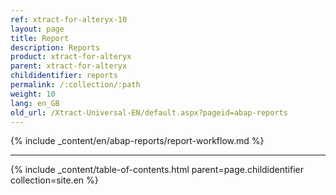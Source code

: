 ```yaml
---
ref: xtract-for-alteryx-10
layout: page
title: Report
description: Reports
product: xtract-for-alteryx
parent: xtract-for-alteryx
childidentifier: reports
permalink: /:collection/:path
weight: 10
lang: en_GB
old_url: /Xtract-Universal-EN/default.aspx?pageid=abap-reports
---
```

{% include _content/en/abap-reports/report-workflow.md %}

*****
{% include _content/table-of-contents.html parent=page.childidentifier collection=site.en %}
